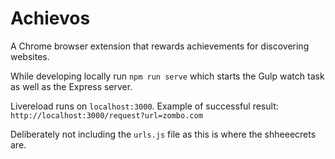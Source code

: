 Achievos
==

A Chrome browser extension that rewards achievements for discovering websites.

While developing locally run
`npm run serve`
which starts the Gulp watch task as well as the Express server.

Livereload runs on `localhost:3000`.
Example of successful result:
`http://localhost:3000/request?url=zombo.com`

Deliberately not including the `urls.js` file as this is where the shheeecrets are.
